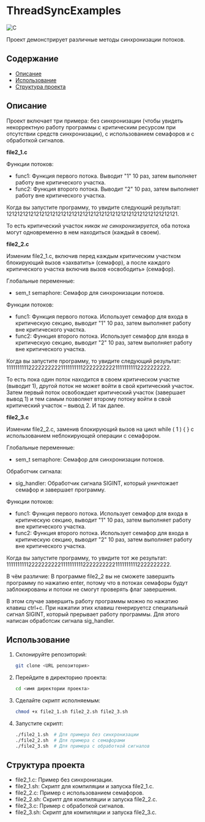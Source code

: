 # ThreadSyncExamples
![C](https://img.shields.io/badge/C-blue.svg)

Проект демонстрирует различные методы синхронизации потоков. 

## Содержание

- [Описание](#описание)
- [Использование](#использование)
- [Структура проекта](#структура-проекта)

## Описание

Проект включает три примера: без синхронизации (чтобы увидеть некорректную работу программы с критическим ресурсом при отсутствии средств синхронизации), с использованием семафоров и с обработкой сигналов.

**file2_1.c**
    
Функции потоков:
  - func1: Функция первого потока. Выводит "1" 10 раз, затем выполняет работу вне критического участка.
  - func2: Функция второго потока. Выводит "2" 10 раз, затем выполняет работу вне критического участка.

Когда вы запустите программу, то увидите следующий результат:
121212121212121212121212121212121212121212121212121212121212121.

То есть критический участок *никак не синхронизируется*, оба потока могут одновременно в нем находиться (каждый в своем).

**file2_2.c**

Изменим file2_1.c, включив перед каждым критическим участком блокирующий вызов «захватить» (семафор), а после каждого критического участка включив вызов «освободить» (семафор).

Глобальные переменные:
- sem_t semaphore: Семафор для синхронизации потоков.
  
Функции потоков:
- func1: Функция первого потока. Использует семафор для входа в критическую секцию, выводит "1" 10 раз, затем выполняет работу вне критического участка.
- func2: Функция второго потока. Использует семафор для входа в критическую секцию, выводит "2" 10 раз, затем выполняет работу вне критического участка.

Когда вы запустите программу, то увидите следующий результат:
111111111122222222221111111111222222222211111111112222222222.

То есть пока один поток находится в своем критическом участке (выводит 1), другой поток не может войти в свой критический участок. Затем первый поток освобождает критический участок (завершает вывод 1) и тем самым позволяет второму потоку войти в свой критический участок – вывод 2. И так далее.

**file2_3.c**

Изменим file2_2.c, заменив блокирующий вызов на цикл while ( 1 ) { } с использованием неблокирующей операции с семафором.

Глобальные переменные:
- sem_t semaphore: Семафор для синхронизации потоков.

Обработчик сигнала:
- sig_handler: Обработчик сигнала SIGINT, который уничтожает семафор и завершает программу.

Функции потоков:
- func1: Функция первого потока. Использует семафор для входа в критическую секцию, выводит "1" 10 раз, затем выполняет работу вне критического участка.
- func2: Функция второго потока. Использует семафор для входа в критическую секцию, выводит "2" 10 раз, затем выполняет работу вне критического участка.

Когда вы запустите программу, то увидите тот же результат:
111111111122222222221111111111222222222211111111112222222222.

В чём различие: В программе file2_2 вы не сможете завершить программу по нажатию enter, потому что в потоках семафоры будут заблокированы и потоки не смогут проверять флаг завершения. 

В этом случае завершить работу программы можно по нажатию клавиш ctrl+c. При нажатии этих клавиш генерируетcz специальный сигнал SIGINT, который прерывает работу программы. Для этого написан обработсик сигнала sig_handler. 

## Использование

1. Склонируйте репозиторий:
    ```sh
    git clone <URL репозитория>
    ```
2. Перейдите в директорию проекта:
    ```sh
    cd <имя директории проекта>
    ```
3. Сделайте скрипт исполняемым:
    ```sh
    chmod +x file2_1.sh file2_2.sh file2_3.sh
    ```
4. Запустите скрипт:
    ```sh
    ./file2_1.sh  # Для примера без синхронизации
    ./file2_2.sh  # Для примера с семафорами
    ./file2_3.sh  # Для примера с обработкой сигналов
    ```

## Структура проекта

- file2_1.c: Пример без синхронизации.
- file2_1.sh: Скрипт для компиляции и запуска file2_1.c.
- file2_2.c: Пример с использованием семафоров.
- file2_2.sh: Скрипт для компиляции и запуска file2_2.c.
- file2_3.c: Пример с обработкой сигналов.
- file2_3.sh: Скрипт для компиляции и запуска file2_3.c.


